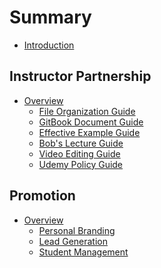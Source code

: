 # Summary
* [Introduction](README.md)

## Instructor Partnership
* [Overview](/content/course-creation/overview.md)
  * [File Organization Guide](/content/course-creation/file-organization-guide.md)
  * [GitBook Document Guide](/content/course-creation/gitbook-document-guide.md)
  * [Effective Example Guide](/content/course-creation/effective-example-guide.md)
  * [Bob's Lecture Guide](/content/course-creation/bob-lecture-guide.md)
  * [Video Editing Guide](/content/course-creation/video-editing-guide.md)
  * [Udemy Policy Guide](/content/course-creation/udemy-policy-guide.md)

## Promotion
 * [Overview](/content/promotion/overview.md)
   * [Personal Branding](/content/promotion/personal-branding.md)
   * [Lead Generation](/content/promotion/lead-generation.md)
   * [Student Management](/content/promotion/student-management.md)



<!-- ### Mission
* [Execution](/content/mission/execution.md)
  * [Revenue Stream](/content/mission/execution.md#revenue)
  * [Roles](/content/mission/execution.md#roles)
  * [Strategy](/content/mission/execution.md#strategy)
* [Exponential Organizations](/content/mission/exponential_organizations.md)
* [Key Performance Indicators](/content/mission/KPI.md)
* [Education Industry](/content/mission/education_industry.md) -->

<!-- ### Finance
* [Tax](/content/finance/tax.md) -->
